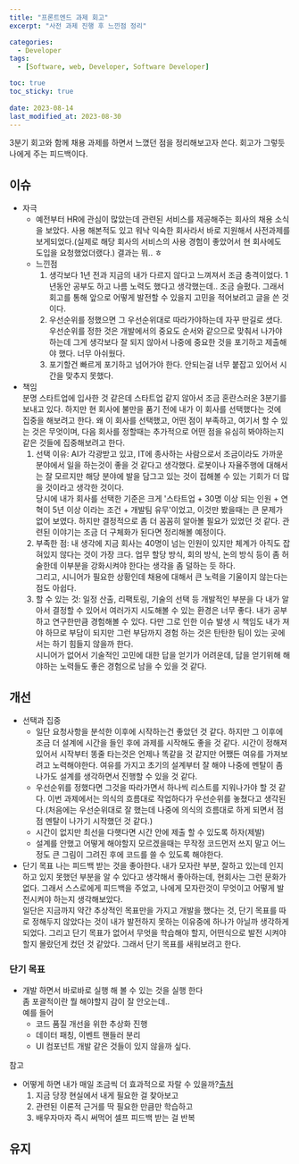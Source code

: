 ```yaml
---
title: "프론트엔드 과제 회고"
excerpt: "사전 과제 진행 후 느낀점 정리"

categories:
  - Developer
tags:
  - [Software, web, Developer, Software Developer]

toc: true
toc_sticky: true
 
date: 2023-08-14
last_modified_at: 2023-08-30
---
```


3분기 회고와 함께 채용 과제를 하면서 느꼈던 점을 정리해보고자 쓴다. 회고가 그렇듯 나에게 주는 피드백이다.

## 이슈
- 자극
  - 예전부터 HR에 관심이 많았는데 관련된 서비스를 제공해주는 회사의 채용 소식을 보았다. 사용 해본적도 있고 워낙 익숙한 회사라서 바로 지원해서 사전과제를 보게되었다.(실제로 해당 회사의 서비스의 사용 경험이 좋았어서 현 회사에도 도입을 요청했었더랬다.) 결과는 뭐.. ㅎ
  - 느낀점
    1. 생각보다 1년 전과 지금의 내가 다르지 않다고 느껴져서 조금 충격이었다. 1년동안 공부도 하고 나름 노력도 했다고 생각했는데.. 조금 슬펐다. 그래서 회고를 통해 앞으로 어떻게 발전할 수 있을지 고민을 적어보려고 글을 쓴 것이다.
    1. 우선순위를 정했으면 그 우선순위대로 따라가야하는데 자꾸 딴길로 샜다. 우선순위를 정한 것은 개발에서의 중요도 순서와 같으므로 맞춰서 나가야 하는데 그게 생각보다 잘 되지 않아서 나중에 중요한 것을 포기하고 제출해야 했다. 너무 아쉬웠다.
    1. 포기할건 빠르게 포기하고 넘어가야 한다. 안되는걸 너무 붙잡고 있어서 시간을 맞추지 못했다.
- 책임     
  분명 스타트업에 입사한 것 같은데 스타트업 같지 않아서 조금 혼란스러운 3분기를 보내고 있다. 하지만 현 회사에 불만을 품기 전에 내가 이 회사를 선택했다는 것에 집중을 해보려고 한다. 왜 이 회사를 선택했고, 어떤 점이 부족하고, 여기서 할 수 있는 것은 무엇이며, 다음 회사를 정할때는 추가적으로 어떤 점을 유심히 봐야하는지 같은 것들에 집중해보려고 한다.
  1. 선택 이유: AI가 각광받고 있고, IT에 종사하는 사람으로서 조금이라도 가까운 분야에서 일을 하는것이 좋을 것 같다고 생각했다. 로봇이나 자율주행에 대해서는 잘 모르지만 해당 분야에 발을 담그고 있는 것이 접해볼 수 있는 기회가 더 많을 것이라고 생각한 것이다.     
  당시에 내가 회사를 선택한 기준은 크게 '스타트업 + 30명 이상 되는 인원 + 연혁이 5년 이상 이라는 조건 + 개발팀 유무'이었고, 이것만 봤을때는 큰 문제가 없어 보였다. 하지만 결정적으로 좀 더 꼼꼼히 알아볼 필요가 있었던 것 같다. 관련된 이야기는 조금 더 구체화가 된다면 정리해볼 예정이다.
  1. 부족한 점: 내 생각에 지금 회사는 40명이 넘는 인원이 있지만 체계가 아직도 잡혀있지 않다는 것이 가장 크다. 업무 할당 방식, 회의 방식, 논의 방식 등이 좀 허술한데 이부분을 강화시켜야 한다는 생각을 좀 덜하는 듯 하다.     
  그리고, 시니어가 필요한 상황인데 채용에 대해서 큰 노력을 기울이지 않는다는 점도 아쉽다.
  1. 할 수 있는 것: 일정 산출, 리팩토링, 기술의 선택 등 개발적인 부분을 다 내가 알아서 결정할 수 있어서 여러가지 시도해볼 수 있는 환경은 너무 좋다. 내가 공부하고 연구한만큼 경험해볼 수 있다. 다만 그로 인한 이슈 발생 시 책임도 내가 져야 하므로 부담이 되지만 그런 부담까지 경험 하는 것은 탄탄한 팀이 있는 곳에서는 하기 힘들지 않을까 한다.     
  시니어가 없어서 기술적인 고민에 대한 답을 얻기가 어려운데, 답을 얻기위해 해야하는 노력들도 좋은 경험으로 남을 수 있을 것 같다. 

## 개선
- 선택과 집중    
  - 일단 요청사항을 분석한 이후에 시작하는건 좋았던 것 같다. 하지만 그 이후에 조금 더 설계에 시간을 들인 후에 과제를 시작해도 좋을 것 같다. 시간이 정해져 있어서 시작부터 똥줄 타는것은 언제나 똑같을 것 같지만 어쨌든 여유를 가져보려고 노력해야한다. 여유를 가지고 초기의 설계부터 잘 해야 나중에 멘탈이 좀 나가도 설계를 생각하면서 진행할 수 있을 것 같다.
  - 우선순위를 정했다면 그것을 따라가면서 하나씩 리스트를 지워나가야 할 것 같다. 이번 과제에서는 의식의 흐름대로 작업하다가 우선순위를 놓쳤다고 생각된다.(처음에는 우선순위대로 잘 했는데 나중에 의식의 흐름대로 하게 되면서 점점 멘탈이 나가기 시작했던 것 같다.) 
  - 시간이 없지만 최선을 다햇다면 시간 안에 제출 할 수 있도록 하자(제발)
  - 설계를 안했고 어떻게 해야할지 모르겠을때는 무작정 코드먼저 쓰지 말고 어느정도 큰 그림이 그려진 후에 코드를 쓸 수 있도록 해야한다.
- 단기 목표
  나는 피드백 받는 것을 좋아한다. 내가 모자란 부분, 잘하고 있는데 인지하고 있지 못했던 부분을 알 수 있다고 생각해서 좋아하는데, 현회사는 그런 문화가 없다. 그래서 스스로에게 피드백을 주었고, 나에게 모자란것이 무엇이고 어떻게 발전시켜야 하는지 생각해보았다.     
  일단은 지금까지 약간 추상적인 목표만을 가지고 개발을 했다는 것, 단기 목표를 따로 정해두지 않았다는 것이 내가 발전하지 못하는 이유중에 하나가 아닐까 생각하게되었다. 그리고 단기 목표가 없어서 무엇을 학습해야 할지, 어떤식으로 발전 시켜야 할지 몰랐던게 컸던 것 같았다. 그래서 단기 목표를 새워보려고 한다.


### 단기 목표
- 개발 하면서 바로바로 실행 해 볼 수 있는 것을 실행 한다     
  좀 포괄적이란 뭘 해야할지 감이 잘 안오는데..    
  예를 들어     
     - 코드 품질 개선을 위한 추상화 진행
     - 데이터 패칭, 이벤트 핸들러 분리      
     - UI 컴포넌트 개발
  같은 것들이 있지 않을까 싶다.

참고
- 어떻게 하면 내가 매일 조금씩 더 효과적으로 자랄 수 있을까?[출처](https://steady-study.super.site/what-makes-a-great-software-engineer)
  1) 지금 당장 현실에서 내게 필요한 걸 찾아보고
  2) 관련된 이론적 근거를 딱 필요한 만큼만 학습하고
  3) 배우자마자 즉시 써먹어 셀프 피드백 받는 걸 반복


## 유지


